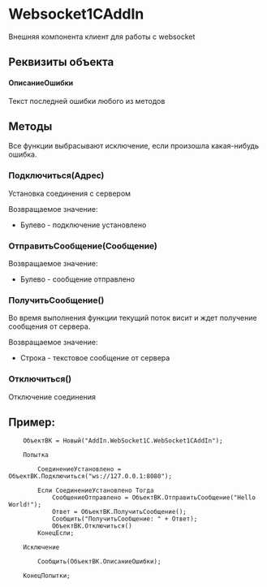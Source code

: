 # Websocket1CAddIn
Внешняя компонента клиент для  работы с websocket

## Реквизиты объекта

#### ОписаниеОшибки

Текст последней ошибки любого из методов

## Методы

Все функции выбрасывают исключение, если произошла какая-нибудь ошибка.

### Подключиться(Адрес)

Установка соединения с сервером

Возвращаемое значение:
- Булево - подключение установлено

### ОтправитьСообщение(Сообщение)

Возвращаемое значение:
- Булево - сообщение отправлено


### ПолучитьСообщение()

Во время выполнения функции текущий поток висит и ждет получение сообщения от сервера.

Возвращаемое значение:
- Строка - текстовое сообщение от сервера

### Отключиться()

Отключение соединения

## Пример:

```1c
	ОбъектВК = Новый("AddIn.WebSocket1C.WebSocket1CAddIn");	
	
	Попытка 
		
		СоединениеУстановлено = ОбъектВК.Подключиться("ws://127.0.0.1:8080"); 
	
		Если СоединениеУстановлено Тогда
			СообщениеОтправлено = ОбъектВК.ОтправитьСообщение("Hello World!");
	        Ответ = ОбъектВК.ПолучитьСообщение();
			Сообщить("ПолучитьСообщение: " + Ответ);
			ОбъектВК.Отключиться()
		КонецЕсли;	
			
	Исключение
		
		Сообщить(ОбъектВК.ОписаниеОшибки);
		
	КонецПопытки;
```